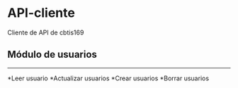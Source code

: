 # API-cliente
Cliente de API de cbtis169

## Módulo de usuarios
-----------
*Leer usuario
*Actualizar usuarios
*Crear usuarios
*Borrar usuarios

